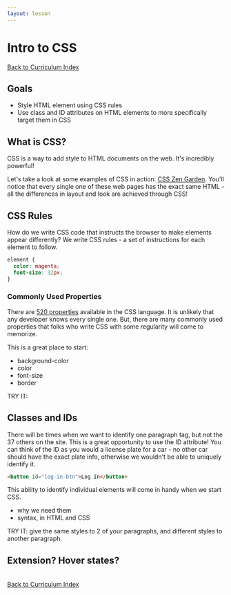 ```yaml
---
layout: lesson
---
```


# Intro to CSS

<a href="../">Back to Curriculum Index</a>

## Goals

- Style HTML element using CSS rules
- Use class and ID attributes on HTML elements to more specifically target them in CSS

## What is CSS?

CSS is a way to add style to HTML documents on the web. It's incredibly powerful!

Let's take a look at some examples of CSS in action: [CSS Zen Garden](http://www.csszengarden.com/). You'll notice that every single one of these web pages has the exact same HTML - all the differences in layout and look are achieved through CSS!

## CSS Rules

How do we write CSS code that instructs the browser to make elements appear differently? We write CSS rules - a set of instructions for each element to follow.

```css
element {
  color: magenta;
  font-size: 32px;
}
```

### Commonly Used Properties

There are [520 properties](https://css-tricks.com/how-many-css-properties-are-there/) available in the CSS language. It is unlikely that any developer knows every single one. But, there are many commonly used properties that folks who write CSS with some regularity will come to memorize.

This is a great place to start:
- background-color
- color
- font-size
- border

TRY IT:

## Classes and IDs

There will be times when we want to identify one paragraph tag, but not the 37 others on the site. This is a great opportunity to use the ID attribute! You can think of the ID as you would a license plate for a car - no other car should have the exact plate info, otherwise we wouldn't be able to uniquely identify it.

```html
<button id="log-in-btn">Log In</button>
```

This ability to identify individual elements will come in handy when we start CSS.

- why we need them
- syntax, in HTML and CSS

TRY IT: give the same styles to 2 of your paragraphs, and different styles to another paragraph.

## Extension? Hover states?

<br>
<a href="../">Back to Curriculum Index</a>
